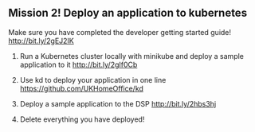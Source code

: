## Mission 2! Deploy an application to kubernetes
Make sure you have completed the developer getting started guide!​ http://bit.ly/2gEJ2IK

1. Run a Kubernetes cluster locally with minikube and deploy a sample application to it http://bit.ly/2gIf0Cb

1. Use kd to deploy your application in one line​ https://github.com/UKHomeOffice/kd

1. Deploy a sample application to the DSP​ http://bit.ly/2hbs3hj

1. Delete everything you have deployed!​